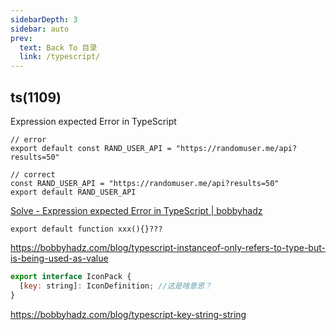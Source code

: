 ```yaml
---
sidebarDepth: 3
sidebar: auto
prev:
  text: Back To 目录
  link: /typescript/
---
```




## ts(1109)

Expression expected Error in TypeScript

```tsx
// error
export default const RAND_USER_API = "https://randomuser.me/api?results=50"

// correct
const RAND_USER_API = "https://randomuser.me/api?results=50"
export default RAND_USER_API
```

[Solve - Expression expected Error in TypeScript | bobbyhadz](https://bobbyhadz.com/blog/typescript-expression-expected-error)

```
export default function xxx(){}???
```









https://bobbyhadz.com/blog/typescript-instanceof-only-refers-to-type-but-is-being-used-as-value







```js
export interface IconPack {
  [key: string]: IconDefinition; //这是啥意思？
}
```

https://bobbyhadz.com/blog/typescript-key-string-string